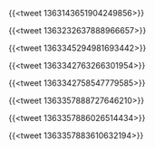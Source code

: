 {{<tweet 1363143651904249856>}}

{{<tweet 1363232637888966657>}}

{{<tweet 1363345294981693442>}}

{{<tweet 1363342763266301954>}}

{{<tweet 1363342758547779585>}}

{{<tweet 1363357888727646210>}}

{{<tweet 1363357886026514434>}}

{{<tweet 1363357883610632194>}}

